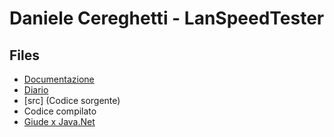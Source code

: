 # Daniele Cereghetti - LanSpeedTester


## Files
- [Documentazione](Documentazione)
- [Diario](Diario)
- [src] (Codice sorgente)
- Codice compilato
- [Giude x Java.Net](Training/java.net.txt)
